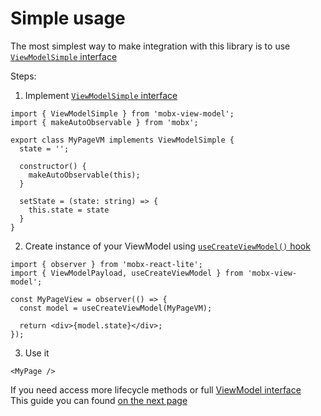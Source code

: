 # Simple usage  

The most simplest way to make integration with this library is to use [`ViewModelSimple` interface](/api/view-models/view-model-simple)  

Steps:  

1. Implement [`ViewModelSimple` interface](/api/view-models/view-model-simple)  

```tsx
import { ViewModelSimple } from 'mobx-view-model';
import { makeAutoObservable } from 'mobx';

export class MyPageVM implements ViewModelSimple {
  state = '';

  constructor() {
    makeAutoObservable(this);
  }

  setState = (state: string) => {
    this.state = state
  }
}
```

2. Create instance of your ViewModel using [`useCreateViewModel()` hook](/react/api/use-create-view-model)  

```tsx
import { observer } from 'mobx-react-lite';
import { ViewModelPayload, useCreateViewModel } from 'mobx-view-model';

const MyPageView = observer(() => {
  const model = useCreateViewModel(MyPageVM);

  return <div>{model.state}</div>;
});
```

3. Use it  

```tsx
<MyPage />
```


If you need access more lifecycle methods or full [ViewModel interface](/api/view-models/interface)   
This guide you can found [on the next page](/introduction/usage/with-base-implementation)  

